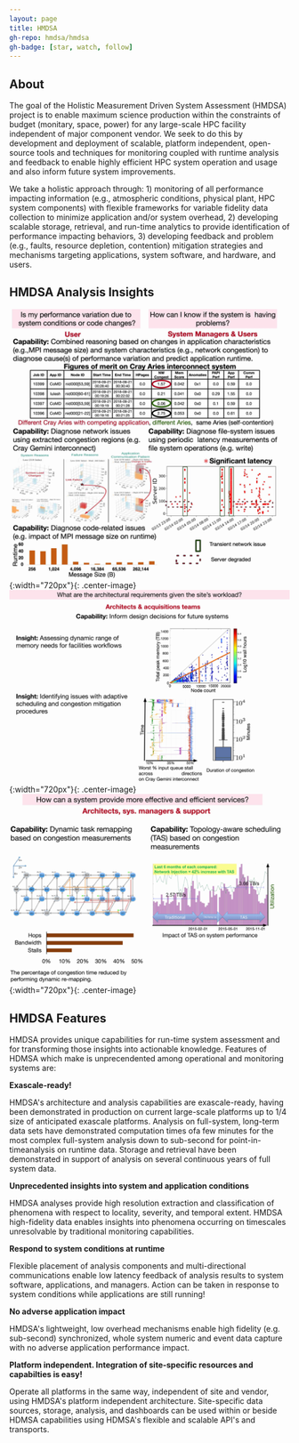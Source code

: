 ```yaml
---
layout: page
title: HMDSA
gh-repo: hmdsa/hmdsa
gh-badge: [star, watch, follow]
---
```


## About ## 
The goal of the Holistic Measurement Driven System Assessment (HMDSA) project is to enable maximum science production within the constraints of budget (monitary, space, power) for any large-scale HPC facility independent of major component vendor. We seek to do this by development and deployment of scalable, platform independent, open-source tools and techniques for monitoring coupled with runtime analysis and feedback to enable highly efficient HPC system operation and usage and also inform future system improvements. 

We take a holistic approach through: 1) monitoring of all performance impacting information (e.g., atmospheric conditions, physical plant, HPC system components) with flexible frameworks for variable fidelity data collection to minimize application and/or system overhead, 2) developing scalable storage, retrieval, and run-time analytics to provide identification of performance impacting behaviors, 3) developing feedback and problem (e.g., faults, resource depletion, contention) mitigation strategies and mechanisms targeting applications, system software, and hardware, and users.

## HMDSA Analysis Insights ##
![Image of disecting between system and application issues ](pages/resources/figs/q1-2.jpg){:width="720px"}{: .center-image}
![Image of determining architectural requirements through data-analysis](pages/resources/figs/q3.jpg){:width="720px"}{: .center-image}
![Image of quality of service improvement](pages/resources/figs/q4.jpg){:width="720px"}{: .center-image}
## HMDSA Features ##

HMDSA provides unique capabilities for run-time system assessment and for transforming those insights into actionable knowledge. Features of HDMSA which make is unprecendented among operational and monitoring systems are:

**Exascale-ready!**

HMDSA's architecture and analysis capabilities are exascale-ready, having been demonstrated in production on current large-scale platforms up to 1/4 size of anticipated exascale platforms. Analysis on full-system, long-term data sets have demonstrated computation times ofa few minutes for the most complex full-system analysis down to sub-second for point-in-timeanalysis on runtime data. Storage and retrieval have been demonstrated in support of analysis on several continuous years of full system data.

**Unprecedented insights into system and application conditions**

HMDSA analyses provide high resolution extraction and classification of phenomena with respect to locality, severity, and temporal extent. HMDSA high-fidelity data enables insights into phenomena occurring on timescales unresolvable by traditional monitoring capabilities.

**Respond to system conditions at runtime**

Flexible placement of analysis components and multi-directional communications enable low latency feedback of analysis results to system software, applications, and managers. Action can be taken in response to system conditions while applications are still running!

**No adverse application impact**

HMDSA's lightweight, low overhead mechanisms enable high fidelity (e.g. sub-second) synchronized, whole system numeric and event data capture with no adverse application performance impact.

**Platform independent. Integration of site-specific resources and capabilties is easy!**

Operate all platforms in the same way, independent of site and vendor, using HMDSA's platform independent architecture. Site-specific data sources, storage, analysis, and dashboards can be used within or beside HDMSA capabilities using HDMSA's flexible and scalable API's and transports.



